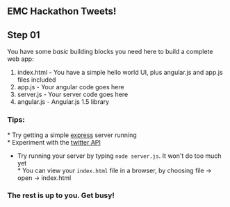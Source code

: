 EMC Hackathon Tweets!
-----

## Step 01

You have some *basic* building blocks you need here to build a complete web app:

1. index.html - You have a simple hello world UI, plus angular.js and app.js files included
2. app.js - Your angular code goes here
3. server.js - Your server code goes here
4. angular.js - Angular.js 1.5 library


### Tips:
* Try getting a simple [express](https://expressjs.com/) server running<br/>
* Experiment with the [twitter API](https://dev.twitter.com/rest/tools/console)<br/>
* Try running your server by typing `node server.js`.  It won't do too much yet<br/>
* You can view your `index.html` file in a browser, by choosing file -> open -> index.html

### The rest is up to you.  Get busy!
